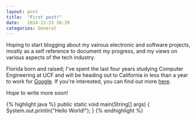 ```yaml
---
layout: post
title:  "First post!"
date:   2014-12-23 16:39
categories: General
---
```


Hoping to start blogging about my vairous electronic and software projects, mostly as a self reference to document my progress, and my views on various aspects of the tech industry. 

Florida born and raised; I've spent the last four years studying Computer Engineering at UCF and will be heading out to California in less than a year to work for [Google](https://www.google.com). If you're interested, you can find out more [here](about.html).

Hope to write more soon! 

{% highlight java %}
public static void main(String[] args) {
	System.out.println("Hello World!");
}
{% endhighlight %}
